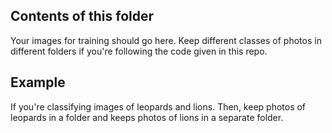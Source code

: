 ## Contents of this folder

Your images for training should go here. Keep different classes of photos in different folders if you're following the code given in this repo.

## Example

If you're classifying images of leopards and lions. Then, keep photos of leopards in a folder and keeps photos of lions in a separate folder.
